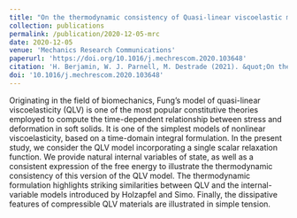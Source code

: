 ```yaml
---
title: "On the thermodynamic consistency of Quasi-linear viscoelastic models for soft solids"
collection: publications
permalink: /publication/2020-12-05-mrc
date: 2020-12-05
venue: 'Mechanics Research Communications'
paperurl: 'https://doi.org/10.1016/j.mechrescom.2020.103648'
citation: 'H. Berjamin, W. J. Parnell, M. Destrade (2021). &quot;On the thermodynamic consistency of Quasi-linear viscoelastic models for soft solids&quot;, <i>Mechanics Research Communications</i> 111, 103648.'
doi: '10.1016/j.mechrescom.2020.103648'
---
```


Originating in the field of biomechanics, Fung’s model of quasi-linear viscoelasticity (QLV) is one of the most popular constitutive theories employed to compute the time-dependent relationship between stress and deformation in soft solids. It is one of the simplest models of nonlinear viscoelasticity, based on a time-domain integral formulation. In the present study, we consider the QLV model incorporating a single scalar relaxation function. We provide natural internal variables of state, as well as a consistent expression of the free energy to illustrate the thermodynamic consistency of this version of the QLV model. The thermodynamic formulation highlights striking similarities between QLV and the internal-variable models introduced by Holzapfel and Simo. Finally, the dissipative features of compressible QLV materials are illustrated in simple tension.